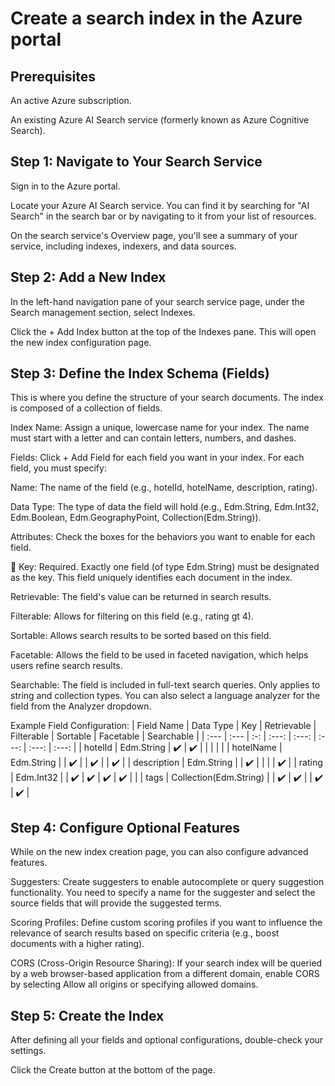 # Create a search index in the Azure portal

## Prerequisites

An active Azure subscription.

An existing Azure AI Search service (formerly known as Azure Cognitive Search).

## Step 1: Navigate to Your Search Service

Sign in to the Azure portal.

Locate your Azure AI Search service. You can find it by searching for "AI Search" in the search bar or by navigating to it from your list of resources.

On the search service's Overview page, you'll see a summary of your service, including indexes, indexers, and data sources.

## Step 2: Add a New Index

In the left-hand navigation pane of your search service page, under the Search management section, select Indexes.

Click the + Add Index button at the top of the Indexes pane. This will open the new index configuration page.

## Step 3: Define the Index Schema (Fields)

This is where you define the structure of your search documents. The index is composed of a collection of fields.

Index Name: Assign a unique, lowercase name for your index. The name must start with a letter and can contain letters, numbers, and dashes.

Fields: Click + Add Field for each field you want in your index. For each field, you must specify:

Name: The name of the field (e.g., hotelId, hotelName, description, rating).

Data Type: The type of data the field will hold (e.g., Edm.String, Edm.Int32, Edm.Boolean, Edm.GeographyPoint, Collection(Edm.String)).

Attributes: Check the boxes for the behaviors you want to enable for each field.

🔑 Key: Required. Exactly one field (of type Edm.String) must be designated as the key. This field uniquely identifies each document in the index.

Retrievable: The field's value can be returned in search results.

Filterable: Allows for filtering on this field (e.g., rating gt 4).

Sortable: Allows search results to be sorted based on this field.

Facetable: Allows the field to be used in faceted navigation, which helps users refine search results.

Searchable: The field is included in full-text search queries. Only applies to string and collection types. You can also select a language analyzer for the field from the Analyzer dropdown.

Example Field Configuration:
| Field Name | Data Type | Key | Retrievable | Filterable | Sortable | Facetable | Searchable |
| :--- | :--- | :-: | :---: | :---: | :---: | :---: | :---: |
| hotelId | Edm.String | ✔️ | ✔️ | | | | |
| hotelName | Edm.String | | ✔️ | | ✔️ | | ✔️ |
| description | Edm.String | | ✔️ | | | | ✔️ |
| rating | Edm.Int32 | | ✔️ | ✔️ | ✔️ | ✔️ | |
| tags | Collection(Edm.String) | | ✔️ | ✔️ | | ✔️ | ✔️ |

## Step 4: Configure Optional Features

While on the new index creation page, you can also configure advanced features.

Suggesters: Create suggesters to enable autocomplete or query suggestion functionality. You need to specify a name for the suggester and select the source fields that will provide the suggested terms.

Scoring Profiles: Define custom scoring profiles if you want to influence the relevance of search results based on specific criteria (e.g., boost documents with a higher rating).

CORS (Cross-Origin Resource Sharing): If your search index will be queried by a web browser-based application from a different domain, enable CORS by selecting Allow all origins or specifying allowed domains.

## Step 5: Create the Index

After defining all your fields and optional configurations, double-check your settings.

Click the Create button at the bottom of the page.
